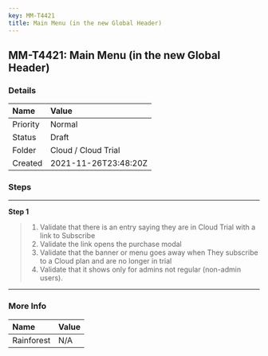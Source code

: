 ```yaml
---
key: MM-T4421
title: Main Menu (in the new Global Header)
---
```


## MM-T4421: Main Menu (in the new Global Header)

### Details

| Name     | Value                |
| :------- | :------------------- |
| Priority | Normal               |
| Status   | Draft                |
| Folder   | Cloud / Cloud Trial  |
| Created  | 2021-11-26T23:48:20Z |

### Steps

<hr/>

**Step 1**

> <article><ol><li>Validate that there is an entry saying they are in Cloud Trial with a link to Subscribe</li><li>Validate the link opens the purchase modal</li><li>Validate that the banner or menu goes away when They subscribe to a Cloud plan and are no longer in trial</li><li>Validate that it shows only for admins not regular (non-admin users).</li></ol></article>

<hr/>

### More Info

| Name       | Value |
| :--------- | :---- |
| Rainforest | N/A   |

